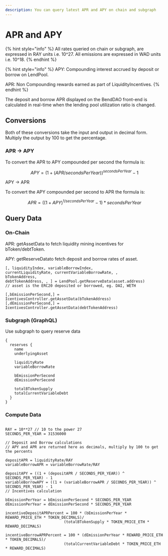 ```yaml
---
description: You can query latest APR and APY on chain and subgraph
---
```


# APR and APY

{% hint style="info" %}
All rates queried on chain or subgraph, are expressed in RAY units i.e. 10^27. All emissions are expressed in WAD units i.e. 10^18.
{% endhint %}

{% hint style="info" %}
APY: Compounding interest accrued by deposit or borrow on LendPool.

APR: Non Compounding rewards earned as part of LiquidityIncentives.
{% endhint %}

The deposit and borrow APR displayed on the BendDAO front-end is calculated in real-time when the lending pool utilization ratio is changed.

## Conversions

Both of these conversions take the input and output in decimal form. Multiply the output by 100 to get the percentage.

### APR -> APY

To convert the APR to APY compounded per second the formula is:

$$
APY =  (1 + (APR/secondsPerYear)) ^ {secondsPerYear} - 1
$$

​APY -> APR

To convert the APY compounded per second to APR the formula is:

$$
APR = ((1 + APY) ^ {1/secondsPerYear} - 1) * secondsPerYear
$$

## ​Query Data

### On-Chain

APR: getAssetData to fetch liquidity mining incentives for bToken/debtToken.

APY: getReserveDatato fetch deposit and borrow rates of asset.

```
[, liquidityIndex, variableBorrowIndex, 
currentLiquidityRate, currentVariableBorrowRate, ,
bTokenAddress,
debtTokenAddress, , ] = LendPool.getReserveData(asset.address) 
// asset is the ERC20 deposited or borrowed, eg. DAI, WETH

[,bEmissionPerSecond,] = IcentivesController.getAssetData(bTokenAddress)
[,dEmissionPerSecond,] = IcentivesController.getAssetData(debtTokenAddress)

```

### Subgraph (GraphQL)

Use subgraph to query reserve data

```
{
  reserves {
    name
    underlyingAsset
    
    liquidityRate 
    variableBorrowRate
    
    bEmissionPerSecond
    dEmissionPerSecond
    
    totalBTokenSupply
    totalCurrentVariableDebt
  }
}
```

### Compute Data

```

RAY = 10**27 // 10 to the power 27
SECONDS_PER_YEAR = 31536000

// Deposit and Borrow calculations
// APY and APR are returned here as decimals, multiply by 100 to get the percents

depositAPR = liquidityRate/RAY
variableBorrowAPR = variableBorrowRate/RAY

depositAPY = ((1 + (depositAPR / SECONDS_PER_YEAR)) ^ SECONDS_PER_YEAR) - 1
variableBorrowAPY = ((1 + (variableBorrowAPR / SECONDS_PER_YEAR)) ^ SECONDS_PER_YEAR) - 1
// Incentives calculation

bEmissionPerYear = bEmissionPerSecond * SECONDS_PER_YEAR
dEmissionPerYear = dEmissionPerSecond * SECONDS_PER_YEAR

incentiveDepositAPRPercent = 100 * (bEmissionPerYear * REWARD_PRICE_ETH * TOKEN_DECIMALS)/
                          (totalBTokenSupply * TOKEN_PRICE_ETH * REWARD_DECIMALS)
                          
incentiveBorrowAPRPercent = 100 * (dEmissionPerYear * REWARD_PRICE_ETH * TOKEN_DECIMALS)/
                          (totalCurrentVariableDebt * TOKEN_PRICE_ETH * REWARD_DECIMALS)

```
